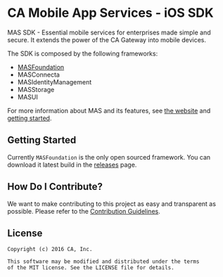 # CA Mobile App Services - iOS SDK

MAS SDK - Essential mobile services for enterprises made simple and secure. It extends the power of the CA Gateway into mobile devices.

The SDK is composed by the following frameworks:

- [MASFoundation](https://github.com/CAAPIM/iOS-MASFoundation)
- MASConnecta
- MASIdentityManagement
- MASStorage
- MASUI

For more information about MAS and its features, see [the website][mas.ca.com] and [getting started][docs].


## Getting Started

Currently ```MASFoundation``` is the only open sourced framework. You can download it latest build in the [releases][releases] page.


## How Do I Contribute?

We want to make contributing to this project as easy and transparent as possible. Please refer to the [Contribution Guidelines][contributing].


## License

```
Copyright (c) 2016 CA, Inc.

This software may be modified and distributed under the terms
of the MIT license. See the LICENSE file for details.
```

 [mas.ca.com]: http://mas.ca.com/
 [docs]: http://mas.ca.com/docs/
 [blog]: http://mas.ca.com/blog/

 [releases]: https://github.com/CAAPIM/iOS-MASFoundation/releases
 [contributing]: https://github.com/CAAPIM/iOS-MAS-SDK/blob/develop/CONTRIBUTING.md
 [license-link]: https://github.com/CAAPIM/iOS-MAS-SDK/blob/develop/LICENSE

